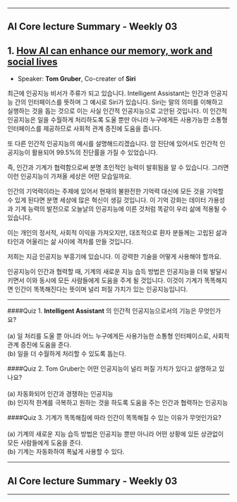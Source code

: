 ----------------------------------------------------------
## AI Core lecture Summary - Weekly 03
## 1. [How AI can enhance our memory, work and social lives](https://www.ted.com/talks/tom_gruber_how_ai_can_enhance_our_memory_work_and_social_lives#t-248994)
- Speaker: __Tom Gruber__, Co-creater of __Siri__

최근에 인공지능 비서가 주류가 되고 있습니다.
Intelligent Assistant는 인간과 인공지능 간의 인터페이스를 뜻하며 그 예시로 Siri가 있습니다.
Siri는 말의 의미를 이해하고 실행하는 것을 돕는 것으로 이는 사실 인간적 인공지능으로 고안된 것입니다. 이 인간적 인공지능은 일을 수월하게 처리하도록 도울 뿐만 아니라 누구에게든 사용가능한 소통형 인터페이스를 제공하므로 사회적 관계 증진에 도움을 줍니다.

또 다른 인간적 인공지능의 예시를 설명해드리겠습니다. 암 진단에 있어서도 인간적 인공지능이 활용되어 99.5%의 진단률을 가질 수 있었습니다.

즉, 인간과 기계가 협력함으로써 분명 초인적인 능력이 발휘됨을 알 수 있습니다.
그러면 이런 인공지능이 가져올 세상은 어떤 모습일까요.

인간의 기억력이라는 주제에 있어서 현재의 불완전한 기억력 대신에 모든 것을 기억할 수 있게 된다면 분명 세상에 많은 혁신이 생길 것입니다.
이 기억 강화는 데이터 가용성과 기계 능력의 발전으로 오늘날의 인공지능에 이른 것처럼 똑같이 우리 삶에 적용될 수 있습니다.

이는 개인의 정서적, 사회적 이익을 가져오지만, 대조적으로 환자 분들께는 고립된 삶과 타인과 어울리는 삶 사이에 격차를 만들 것입니다.

저희는 지금 인공지능 부흥기에 있습니다. 이 강력한 기술을 어떻게 사용해야 할까요.

인공지능이 인간과 협력할 때, 기계의 새로운 지능 습득 방법은 인공지능을 더욱 발달시키면서 이와 동시에 모든 사람들에게 도움을 주게 될 것입니다.
이것이 기계가 똑똑해지면 인간이 똑똑해진다는 뜻이며 널리 퍼질 가치가 있는 인공지능입니다.

***
####Quiz 1.
 __Intelligent Assistant__ 의 인간적 인공지능으로서의 기능은 무엇인가요?
<br> <br> (a) 일 처리를 도울 뿐 아니라 어느 누구에게든 사용가능한 소통형 인터페이스로, 사회적 관계 증진에 도움을 준다.
<br> (b) 일을 더 수월하게 처리할 수 있도록 돕는다.

####Quiz 2.
 Tom Gruber는 어떤 인공지능이 널리 퍼질 가치가 있다고 설명하고 있나요?
<br> <br>(a) 자동화되어 인간과 경쟁하는 인공지능
<br>(b) 인지적 한계를 극복하고 원하는 것을 하도록 도움을 주는 인간과 협력하는 인공지능

####Quiz 3.
기계가 똑똑해짐에 따라 인간이 똑똑해질 수 있는 이유가 무엇인가요?
<br> <br>(a) 기계의 새로운 지능 습득 방법은 인공지능 뿐만 아니라 어떤 상황에 있든 상관없이 모든 사람들에게 도움을 준다.
<br>(b) 기계는 자동화하여 폭넓게 사용할 수 있다.


----------------------------------------------------------
## AI Core lecture Summary - Weekly 03
----------------------------------------------------------
